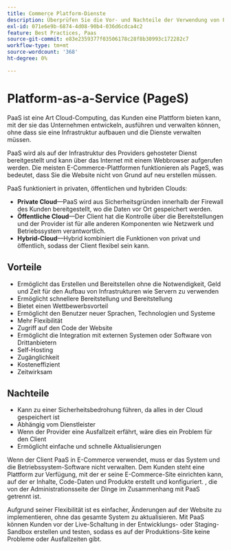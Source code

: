 ```yaml
---
title: Commerce Platform-Dienste
description: Überprüfen Sie die Vor- und Nachteile der Verwendung von PaaS-Lösungen für Ihre Hosting-Infrastruktur, um festzustellen, was für Ihr E-Commerce-Projekt richtig ist.
exl-id: 071e6e9b-6874-4d08-90b4-036d6cdca4c2
feature: Best Practices, Paas
source-git-commit: e83e2359377f03506178c28f8b30993c172282c7
workflow-type: tm+mt
source-wordcount: '368'
ht-degree: 0%

---
```


# Platform-as-a-Service (PageS)

PaaS ist eine Art Cloud-Computing, das Kunden eine Plattform bieten kann, mit der sie das Unternehmen entwickeln, ausführen und verwalten können, ohne dass sie eine Infrastruktur aufbauen und die Dienste verwalten müssen.

PaaS wird als auf der Infrastruktur des Providers gehosteter Dienst bereitgestellt und kann über das Internet mit einem Webbrowser aufgerufen werden. Die meisten E-Commerce-Plattformen funktionieren als PageS, was bedeutet, dass Sie die Website nicht von Grund auf neu erstellen müssen.

PaaS funktioniert in privaten, öffentlichen und hybriden Clouds:

- **Private Cloud**—PaaS wird aus Sicherheitsgründen innerhalb der Firewall des Kunden bereitgestellt, wo die Daten vor Ort gespeichert werden.
- **Öffentliche Cloud**—Der Client hat die Kontrolle über die Bereitstellungen und der Provider ist für alle anderen Komponenten wie Netzwerk und Betriebssystem verantwortlich.
- **Hybrid-Cloud**—Hybrid kombiniert die Funktionen von privat und öffentlich, sodass der Client flexibel sein kann.

## Vorteile

- Ermöglicht das Erstellen und Bereitstellen ohne die Notwendigkeit, Geld und Zeit für den Aufbau von Infrastrukturen wie Servern zu verwenden
- Ermöglicht schnellere Bereitstellung und Bereitstellung
- Bietet einen Wettbewerbsvorteil
- Ermöglicht den Benutzer neuer Sprachen, Technologien und Systeme
- Mehr Flexibilität
- Zugriff auf den Code der Website
- Ermöglicht die Integration mit externen Systemen oder Software von Drittanbietern
- Self-Hosting
- Zugänglichkeit
- Kosteneffizient
- Zeitwirksam

## Nachteile

- Kann zu einer Sicherheitsbedrohung führen, da alles in der Cloud gespeichert ist
- Abhängig vom Dienstleister
- Wenn der Provider eine Ausfallzeit erfährt, wäre dies ein Problem für den Client
- Ermöglicht einfache und schnelle Aktualisierungen

Wenn der Client PaaS in E-Commerce verwendet, muss er das System und die Betriebssystem-Software nicht verwalten. Dem Kunden steht eine Plattform zur Verfügung, mit der er seine E-Commerce-Site einrichten kann, auf der er Inhalte, Code-Daten und Produkte erstellt und konfiguriert. , die von der Administrationsseite der Dinge im Zusammenhang mit PaaS getrennt ist.

Aufgrund seiner Flexibilität ist es einfacher, Änderungen auf der Website zu implementieren, ohne das gesamte System zu aktualisieren. Mit PaaS können Kunden vor der Live-Schaltung in der Entwicklungs- oder Staging-Sandbox erstellen und testen, sodass es auf der Produktions-Site keine Probleme oder Ausfallzeiten gibt.
